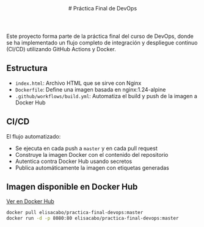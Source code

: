 <header>
# Práctica Final de DevOps
</header>

Este proyecto forma parte de la práctica final del curso de DevOps, donde se ha implementado un flujo completo de integración y despliegue continuo (CI/CD) utilizando GitHub Actions y Docker.

## Estructura
- `index.html`: Archivo HTML que se sirve con Nginx
- `Dockerfile`: Define una imagen basada en nginx:1.24-alpine
- `.github/workflows/build.yml`: Automatiza el build y push de la imagen a Docker Hub

## CI/CD
El flujo automatizado:
- Se ejecuta en cada push a `master` y en cada pull request
- Construye la imagen Docker con el contenido del repositorio
- Autentica contra Docker Hub usando secretos
- Publica automáticamente la imagen con etiquetas generadas

## Imagen disponible en Docker Hub
[Ver en Docker Hub](https://hub.docker.com/r/elisacabo/practica-final-devops)

```bash
docker pull elisacabo/practica-final-devops:master
docker run -d -p 8080:80 elisacabo/practica-final-devops:master
